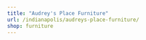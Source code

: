 ```yaml
---
title: "Audrey's Place Furniture"
url: /indianapolis/audreys-place-furniture/
shop: furniture
---
```

